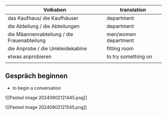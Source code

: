 
| Volkaben                                    | translation          |
| ------------------------------------------- | -------------------- |
| das Kaufhaus/ die Kaufhäuser                | department           |
| die Abteilung / die Abteilungen             | department           |
| die Mäannenrabteilung / die Frauenabteilung | men/women department |
| die Anprobe / die Umkleidekabine            | fitting room         |
| etwas anprobieren                           | to try something on  |
|                                             |                      |

## Gespräch beginnen
+ to begin a conversation 

![[Pasted image 20240902121445.png]]

![[Pasted image 20240902121545.png]]

## 

